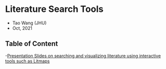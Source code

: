 # Literature Search Tools
- Tao Wang (JHU)
- Oct, 2021

## Table of Content
-[Presentation Slides on searching and visualizing literature using interactive tools such as Litmaps](
https://github.com/TaoWangEcon/TaoWangEcon.github.io/blob/master/presentation/LiteratureSearch.pdf)
